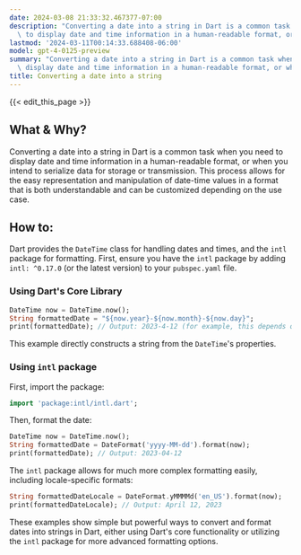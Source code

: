 ```yaml
---
date: 2024-03-08 21:33:32.467377-07:00
description: "Converting a date into a string in Dart is a common task when you need\
  \ to display date and time information in a human-readable format, or when you intend\u2026"
lastmod: '2024-03-11T00:14:33.688408-06:00'
model: gpt-4-0125-preview
summary: "Converting a date into a string in Dart is a common task when you need to\
  \ display date and time information in a human-readable format, or when you intend\u2026"
title: Converting a date into a string
---
```


{{< edit_this_page >}}

## What & Why?

Converting a date into a string in Dart is a common task when you need to display date and time information in a human-readable format, or when you intend to serialize data for storage or transmission. This process allows for the easy representation and manipulation of date-time values in a format that is both understandable and can be customized depending on the use case.

## How to:

Dart provides the `DateTime` class for handling dates and times, and the `intl` package for formatting. First, ensure you have the `intl` package by adding `intl: ^0.17.0` (or the latest version) to your `pubspec.yaml` file.

### Using Dart's Core Library

```dart
DateTime now = DateTime.now();
String formattedDate = "${now.year}-${now.month}-${now.day}";
print(formattedDate); // Output: 2023-4-12 (for example, this depends on the current date)
```

This example directly constructs a string from the `DateTime`'s properties.

### Using `intl` package

First, import the package:

```dart
import 'package:intl/intl.dart';
```

Then, format the date:

```dart
DateTime now = DateTime.now();
String formattedDate = DateFormat('yyyy-MM-dd').format(now);
print(formattedDate); // Output: 2023-04-12
```

The `intl` package allows for much more complex formatting easily, including locale-specific formats:

```dart
String formattedDateLocale = DateFormat.yMMMMd('en_US').format(now);
print(formattedDateLocale); // Output: April 12, 2023
```

These examples show simple but powerful ways to convert and format dates into strings in Dart, either using Dart's core functionality or utilizing the `intl` package for more advanced formatting options.

